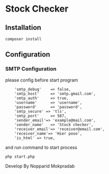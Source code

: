 # Stock Checker

## Installation
```
composer install
```

## Configuration

### SMTP Configuration
please config before start program
```
  	'smtp_debug'	=> false,
  	'smtp_host' 	=> 'smtp.gmail.com',
  	'smtp_auth' 	=> true,
  	'username' 		=> 'username',
  	'password' 		=> 'password',
  	'smtp_secure' => 'tls',
  	'smtp_port' 	=> 587,
  	'sender_email'=> 'example@mail.com',
  	'sender_name'	=> 'Stock checker',
  	'receiver_email'=> 'receiver@email.com',
  	'receiver_name'=> 'Hier pooo',
  	'is_html' => true,
```

and run command to start process

```
php start.php
```

Develop By Nopparid Mokpradab
